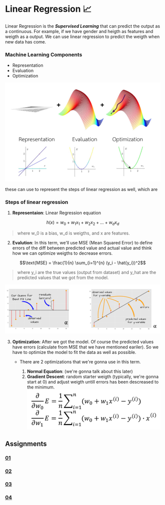 # Linear Regression 📈

Linear Regression is the **_Supervised Learning_** that can predict the output as a continuous. For example, if we have gender and heigth as features and weigth as a output. We can use linear regression to predict the weigth when new data has come.

### Machine Learning Components

- Representation
- Evaluation
- Optimization

![components](./assets/components.jpeg)
</br>

these can use to represent the steps of linear regression as well, which are

### Steps of linear regression

1. **Representaion**: Linear Regression equation

```math
h(x) = w_0 + w_1 x_1 + w_2 x_2 + ... + w_d x_d
```

> where w_0 is a bias, w_d is weigths, and x are features.

2. **Evalution**: In this term, we'll use MSE (Mean Squared Error) to define errors of the diff between predicted value and actual value and think how we can optimize weigths to decrease errors.

```math
\text{MSE} = \frac{1}{n} \sum_{i=1}^{n} (y_i - \hat{y_i})^2
```

> where y_i are the true values (output from dataset) and y_hat are the predicted values that we got from the model.

![MSE](./assets/MSE.jpeg)
</br>

3. **Optimization**: After we got the model. Of course the predicted values have errors (calculate from MSE that we have mentioned eariler). So we have to optimize the model to fit the data as well as possible.

   - There are 2 optimizations that we're gonna use in this term.

     1. **Normal Equation**: (we're gonna talk about this later)
     2. **Gradient Descent**: random starter weigth (typically, we're gonna start at 0) and adjust weigth untill errors has been descreased to the minimum.
        ![gradient](./assets/gradientDescent.jpeg)
        </br>

##

## Assignments

### [01](https://github.com/Kariusdi/Machine-Learning-Class67/blob/main/Linear-Regression/01/README.md)

### [02](https://github.com/Kariusdi/Machine-Learning-Class67/blob/main/Linear-Regression/02/README.md)

### [03](https://github.com/Kariusdi/Machine-Learning-Class67/blob/main/Linear-Regression/03/README.md)

### [04](https://github.com/Kariusdi/Machine-Learning-Class67/blob/main/Linear-Regression/04/README.md)
